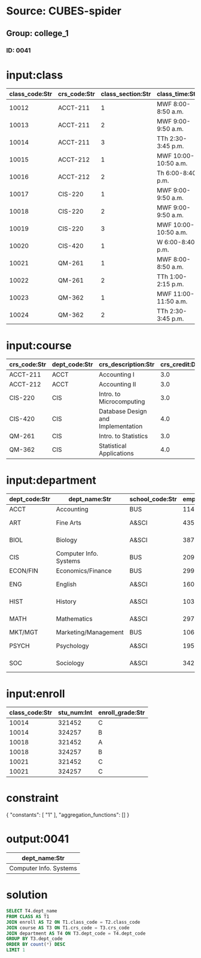 # Source: CUBES-spider
## Group: college_1
### ID: 0041

# input:class

| class_code:Str | crs_code:Str | class_section:Str | class_time:Str | class_room:Str | prof_num:Int |
|---|---|---|---|---|---|
| 10012 | ACCT-211 | 1 | MWF 8:00-8:50 a.m. | BUS311 | 105 |
| 10013 | ACCT-211 | 2 | MWF 9:00-9:50 a.m. | BUS200 | 105 |
| 10014 | ACCT-211 | 3 | TTh 2:30-3:45 p.m. | BUS252 | 342 |
| 10015 | ACCT-212 | 1 | MWF 10:00-10:50 a.m. | BUS311 | 301 |
| 10016 | ACCT-212 | 2 | Th 6:00-8:40 p.m. | BUS252 | 301 |
| 10017 | CIS-220 | 1 | MWF 9:00-9:50 a.m. | KLR209 | 228 |
| 10018 | CIS-220 | 2 | MWF 9:00-9:50 a.m. | KLR211 | 114 |
| 10019 | CIS-220 | 3 | MWF 10:00-10:50 a.m. | KLR209 | 228 |
| 10020 | CIS-420 | 1 | W 6:00-8:40 p.m. | KLR209 | 162 |
| 10021 | QM-261 | 1 | MWF 8:00-8:50 a.m. | KLR200 | 114 |
| 10022 | QM-261 | 2 | TTh 1:00-2:15 p.m. | KLR200 | 114 |
| 10023 | QM-362 | 1 | MWF 11:00-11:50 a.m. | KLR200 | 162 |
| 10024 | QM-362 | 2 | TTh 2:30-3:45 p.m. | KLR200 | 162 |

# input:course

| crs_code:Str | dept_code:Str | crs_description:Str | crs_credit:Dbl |
|---|---|---|---|
| ACCT-211 | ACCT | Accounting I | 3.0 |
| ACCT-212 | ACCT | Accounting II | 3.0 |
| CIS-220 | CIS | Intro. to Microcomputing | 3.0 |
| CIS-420 | CIS | Database Design and Implementation | 4.0 |
| QM-261 | CIS | Intro. to Statistics | 3.0 |
| QM-362 | CIS | Statistical Applications | 4.0 |

# input:department

| dept_code:Str | dept_name:Str | school_code:Str | emp_num:Int | dept_address:Str | dept_extension:Str |
|---|---|---|---|---|---|
| ACCT | Accounting | BUS | 114 | KLR 211, Box 52 | 3119 |
| ART | Fine Arts | A&SCI | 435 | BBG 185, Box 128 | 2278 |
| BIOL | Biology | A&SCI | 387 | AAK 230, Box 415 | 4117 |
| CIS | Computer Info. Systems | BUS | 209 | KLR 333, Box 56 | 3245 |
| ECON/FIN | Economics/Finance | BUS | 299 | KLR 284, Box 63 | 3126 |
| ENG | English | A&SCI | 160 | DRE 102, Box 223 | 1004 |
| HIST | History | A&SCI | 103 | DRE 156, Box 284 | 1867 |
| MATH | Mathematics | A&SCI | 297 | AAK 194, Box 422 | 4234 |
| MKT/MGT | Marketing/Management | BUS | 106 | KLR 126, Box 55 | 3342 |
| PSYCH | Psychology | A&SCI | 195 | AAK 297, Box 438 | 4110 |
| SOC | Sociology | A&SCI | 342 | BBG 208, Box 132 | 2008 |

# input:enroll

| class_code:Str | stu_num:Int | enroll_grade:Str |
|---|---|---|
| 10014 | 321452 | C |
| 10014 | 324257 | B |
| 10018 | 321452 | A |
| 10018 | 324257 | B |
| 10021 | 321452 | C |
| 10021 | 324257 | C |

# constraint

{
  "constants": [
    "1"
  ],
  "aggregation_functions": []
}

# output:0041

| dept_name:Str |
|---|
| Computer Info. Systems |

# solution

```sql
SELECT T4.dept_name
FROM CLASS AS T1
JOIN enroll AS T2 ON T1.class_code = T2.class_code
JOIN course AS T3 ON T1.crs_code = T3.crs_code
JOIN department AS T4 ON T3.dept_code = T4.dept_code
GROUP BY T3.dept_code
ORDER BY count(*) DESC
LIMIT 1
```
